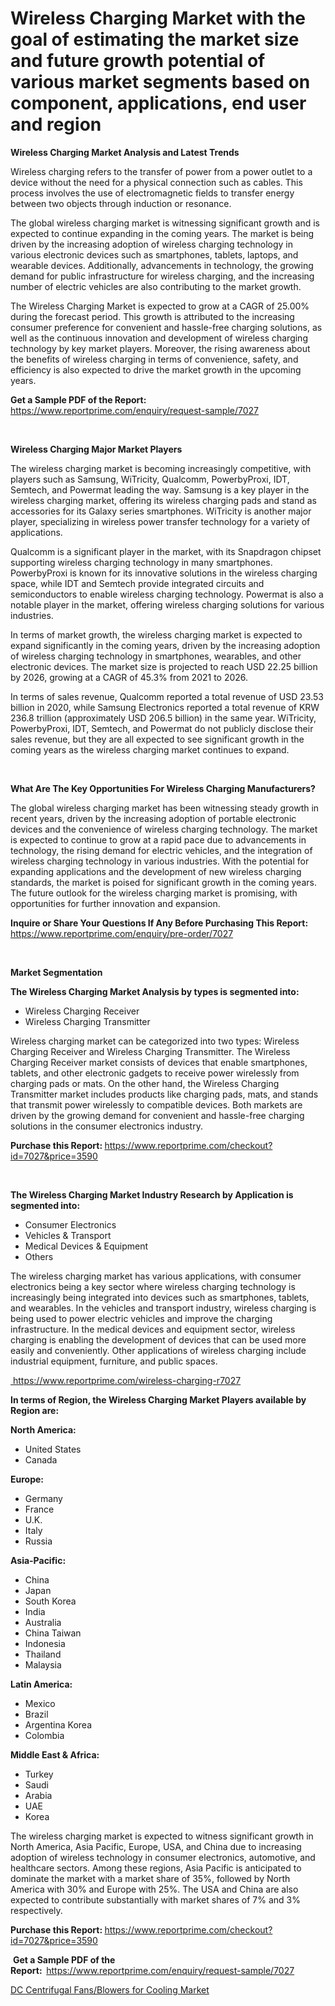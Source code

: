 <p><h1>Wireless Charging Market with the goal of estimating the market size and future growth potential of various market segments based on component, applications, end user and region</h1></p><p><strong>Wireless Charging Market Analysis and Latest Trends</strong></p>
<p><p>Wireless charging refers to the transfer of power from a power outlet to a device without the need for a physical connection such as cables. This process involves the use of electromagnetic fields to transfer energy between two objects through induction or resonance.</p><p>The global wireless charging market is witnessing significant growth and is expected to continue expanding in the coming years. The market is being driven by the increasing adoption of wireless charging technology in various electronic devices such as smartphones, tablets, laptops, and wearable devices. Additionally, advancements in technology, the growing demand for public infrastructure for wireless charging, and the increasing number of electric vehicles are also contributing to the market growth.</p><p>The Wireless Charging Market is expected to grow at a CAGR of 25.00% during the forecast period. This growth is attributed to the increasing consumer preference for convenient and hassle-free charging solutions, as well as the continuous innovation and development of wireless charging technology by key market players. Moreover, the rising awareness about the benefits of wireless charging in terms of convenience, safety, and efficiency is also expected to drive the market growth in the upcoming years.</p></p>
<p><strong>Get a Sample PDF of the Report:&nbsp;</strong> <a href="https://www.reportprime.com/enquiry/request-sample/7027">https://www.reportprime.com/enquiry/request-sample/7027</a></p>
<p>&nbsp;</p>
<p><strong>Wireless Charging Major Market Players</strong></p>
<p><p>The wireless charging market is becoming increasingly competitive, with players such as Samsung, WiTricity, Qualcomm, PowerbyProxi, IDT, Semtech, and Powermat leading the way. Samsung is a key player in the wireless charging market, offering its wireless charging pads and stand as accessories for its Galaxy series smartphones. WiTricity is another major player, specializing in wireless power transfer technology for a variety of applications.</p><p>Qualcomm is a significant player in the market, with its Snapdragon chipset supporting wireless charging technology in many smartphones. PowerbyProxi is known for its innovative solutions in the wireless charging space, while IDT and Semtech provide integrated circuits and semiconductors to enable wireless charging technology. Powermat is also a notable player in the market, offering wireless charging solutions for various industries.</p><p>In terms of market growth, the wireless charging market is expected to expand significantly in the coming years, driven by the increasing adoption of wireless charging technology in smartphones, wearables, and other electronic devices. The market size is projected to reach USD 22.25 billion by 2026, growing at a CAGR of 45.3% from 2021 to 2026.</p><p>In terms of sales revenue, Qualcomm reported a total revenue of USD 23.53 billion in 2020, while Samsung Electronics reported a total revenue of KRW 236.8 trillion (approximately USD 206.5 billion) in the same year. WiTricity, PowerbyProxi, IDT, Semtech, and Powermat do not publicly disclose their sales revenue, but they are all expected to see significant growth in the coming years as the wireless charging market continues to expand.</p></p>
<p>&nbsp;</p>
<p><strong>What Are The Key Opportunities For Wireless Charging Manufacturers?</strong></p>
<p><p>The global wireless charging market has been witnessing steady growth in recent years, driven by the increasing adoption of portable electronic devices and the convenience of wireless charging technology. The market is expected to continue to grow at a rapid pace due to advancements in technology, the rising demand for electric vehicles, and the integration of wireless charging technology in various industries. With the potential for expanding applications and the development of new wireless charging standards, the market is poised for significant growth in the coming years. The future outlook for the wireless charging market is promising, with opportunities for further innovation and expansion.</p></p>
<p><strong>Inquire or Share Your Questions If Any Before Purchasing This Report:</strong> <a href="https://www.reportprime.com/enquiry/pre-order/7027">https://www.reportprime.com/enquiry/pre-order/7027</a></p>
<p>&nbsp;</p>
<p><strong>Market Segmentation</strong></p>
<p><strong>The Wireless Charging Market Analysis by types is segmented into:</strong></p>
<p><ul><li>Wireless Charging Receiver</li><li>Wireless Charging Transmitter</li></ul></p>
<p><p>Wireless charging market can be categorized into two types: Wireless Charging Receiver and Wireless Charging Transmitter. The Wireless Charging Receiver market consists of devices that enable smartphones, tablets, and other electronic gadgets to receive power wirelessly from charging pads or mats. On the other hand, the Wireless Charging Transmitter market includes products like charging pads, mats, and stands that transmit power wirelessly to compatible devices. Both markets are driven by the growing demand for convenient and hassle-free charging solutions in the consumer electronics industry.</p></p>
<p><strong>Purchase this Report:&nbsp;</strong><a href="https://www.reportprime.com/checkout?id=7027&price=3590">https://www.reportprime.com/checkout?id=7027&price=3590</a></p>
<p>&nbsp;</p>
<p><strong>The Wireless Charging Market Industry Research by Application is segmented into:</strong></p>
<p><ul><li>Consumer Electronics</li><li>Vehicles & Transport</li><li>Medical Devices & Equipment</li><li>Others</li></ul></p>
<p><p>The wireless charging market has various applications, with consumer electronics being a key sector where wireless charging technology is increasingly being integrated into devices such as smartphones, tablets, and wearables. In the vehicles and transport industry, wireless charging is being used to power electric vehicles and improve the charging infrastructure. In the medical devices and equipment sector, wireless charging is enabling the development of devices that can be used more easily and conveniently. Other applications of wireless charging include industrial equipment, furniture, and public spaces.</p></p>
<p><a href="https://www.reportprime.com/wireless-charging-r7027">&nbsp;https://www.reportprime.com/wireless-charging-r7027</a></p>
<p><strong>In terms of Region, the Wireless Charging Market Players available by Region are:</strong></p>
<p>
    <p> <strong> North America: </strong>
        <ul>
            <li>United States</li>
            <li>Canada</li>
        </ul>
        </p> 
    <p> <strong> Europe: </strong>
        <ul>
            <li>Germany</li>
            <li>France</li>
            <li>U.K.</li>
            <li>Italy</li>
            <li>Russia</li>
        </ul>
        </p> 
    <p> <strong> Asia-Pacific: </strong>
        <ul>
            <li>China</li>
            <li>Japan</li>
            <li>South Korea</li>
            <li>India</li>
            <li>Australia</li>
            <li>China Taiwan</li>
            <li>Indonesia</li>
            <li>Thailand</li>
            <li>Malaysia</li>
        </ul>
        </p> 
    <p> <strong> Latin America: </strong>
        <ul>
            <li>Mexico</li>
            <li>Brazil</li>
            <li>Argentina Korea</li>
            <li>Colombia</li>
        </ul>
        </p> 
    <p> <strong> Middle East & Africa: </strong>
        <ul>
            <li>Turkey</li>
            <li>Saudi</li>
            <li>Arabia</li>
            <li>UAE</li>
            <li>Korea</li>
        </ul>
    </p>
    </p>
<p><p>The wireless charging market is expected to witness significant growth in North America, Asia Pacific, Europe, USA, and China due to increasing adoption of wireless technology in consumer electronics, automotive, and healthcare sectors. Among these regions, Asia Pacific is anticipated to dominate the market with a market share of 35%, followed by North America with 30% and Europe with 25%. The USA and China are also expected to contribute substantially with market shares of 7% and 3% respectively.</p></p>
<p><strong>Purchase this Report: </strong><a href="https://www.reportprime.com/checkout?id=7027&price=3590">https://www.reportprime.com/checkout?id=7027&price=3590</a></p>
<p>&nbsp;<strong>Get a Sample PDF of the Report:&nbsp;&nbsp;</strong><a href="https://www.reportprime.com/enquiry/request-sample/7027">https://www.reportprime.com/enquiry/request-sample/7027</a></p>
<p><strong></strong></p>
<p><p><a href="https://view.publitas.com/reportprime-1/dc-centrifugal-fans-blowers-for-cooling-market-comprehensive-assessment-by-type-application-and-geography/">DC Centrifugal Fans/Blowers for Cooling Market</a></p></p>